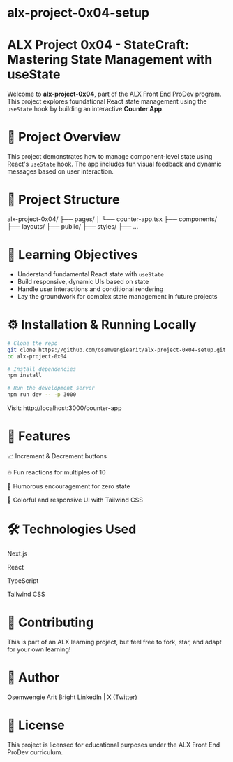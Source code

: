 # alx-project-0x04-setup
# ALX Project 0x04 - StateCraft: Mastering State Management with useState

Welcome to **alx-project-0x04**, part of the ALX Front End ProDev program. This project explores foundational React state management using the `useState` hook by building an interactive **Counter App**.

# 🚀 Project Overview

This project demonstrates how to manage component-level state using React's `useState` hook. The app includes fun visual feedback and dynamic messages based on user interaction.

# 📂 Project Structure

alx-project-0x04/
├── pages/
│ └── counter-app.tsx
├── components/
├── layouts/
├── public/
├── styles/
├── ...

# 🧠 Learning Objectives

- Understand fundamental React state with `useState`
- Build responsive, dynamic UIs based on state
- Handle user interactions and conditional rendering
- Lay the groundwork for complex state management in future projects

# ⚙️ Installation & Running Locally

```bash
# Clone the repo
git clone https://github.com/osemwengiearit/alx-project-0x04-setup.git
cd alx-project-0x04

# Install dependencies
npm install

# Run the development server
npm run dev -- -p 3000
```

Visit: http://localhost:3000/counter-app

# 🧩 Features

📈 Increment & Decrement buttons

🔥 Fun reactions for multiples of 10

🙈 Humorous encouragement for zero state

🎉 Colorful and responsive UI with Tailwind CSS

# 🛠 Technologies Used

Next.js

React

TypeScript

Tailwind CSS

# 🤝 Contributing

This is part of an ALX learning project, but feel free to fork, star, and adapt for your own learning!

# 🧠 Author

Osemwengie Arit Bright
LinkedIn | X (Twitter)

# 📜 License

This project is licensed for educational purposes under the ALX Front End ProDev curriculum.
